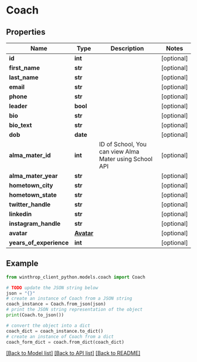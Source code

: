 # Coach


## Properties

Name | Type | Description | Notes
------------ | ------------- | ------------- | -------------
**id** | **int** |  | [optional] 
**first_name** | **str** |  | [optional] 
**last_name** | **str** |  | [optional] 
**email** | **str** |  | [optional] 
**phone** | **str** |  | [optional] 
**leader** | **bool** |  | [optional] 
**bio** | **str** |  | [optional] 
**bio_text** | **str** |  | [optional] 
**dob** | **date** |  | [optional] 
**alma_mater_id** | **int** | ID of School, You can view Alma Mater using School API | [optional] 
**alma_mater_year** | **str** |  | [optional] 
**hometown_city** | **str** |  | [optional] 
**hometown_state** | **str** |  | [optional] 
**twitter_handle** | **str** |  | [optional] 
**linkedin** | **str** |  | [optional] 
**instagram_handle** | **str** |  | [optional] 
**avatar** | [**Avatar**](Avatar.md) |  | [optional] 
**years_of_experience** | **int** |  | [optional] 

## Example

```python
from winthrop_client_python.models.coach import Coach

# TODO update the JSON string below
json = "{}"
# create an instance of Coach from a JSON string
coach_instance = Coach.from_json(json)
# print the JSON string representation of the object
print(Coach.to_json())

# convert the object into a dict
coach_dict = coach_instance.to_dict()
# create an instance of Coach from a dict
coach_form_dict = coach.from_dict(coach_dict)
```
[[Back to Model list]](../README.md#documentation-for-models) [[Back to API list]](../README.md#documentation-for-api-endpoints) [[Back to README]](../README.md)


